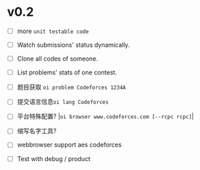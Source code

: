 # v0.2

- [ ] more `unit testable code`
- [ ] Watch submissions' status dynamically.
- [ ] Clone all codes of someone.
- [ ] List problems' stats of one contest.
- [ ] 题目获取 `oi problem Codeforces 1234A`
- [ ] 提交语言信息`oi lang Codeforces`
- [ ] 平台特殊配置? |`oi browser www.codeforces.com [--rcpc rcpc]`|
- [ ] 缩写名字工具?
- [ ] webbrowser support aes codeforces
- [ ] Test with debug / product

